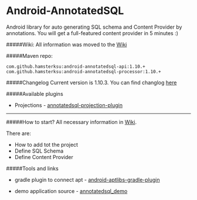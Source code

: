 Android-AnnotatedSQL
====================

Android library for auto generating SQL schema and Content Provider by annotations. You will get a full-featured content provider in 5 minutes :)

#####Wiki:
All information was moved to the [Wiki](Home)

#####Maven repo:

	com.github.hamsterksu:android-annotatedsql-api:1.10.+
	com.github.hamsterksu:android-annotatedsql-processor:1.10.+


#####Changelog
Current version is 1.10.3. You can find changlog [here](CHANGELOG.md)

#####Available plugins
* Projections - [annotatedsql-projection-plugin][1]

***
#####How to start?
All necessary information in [Wiki](Home).

There are: 
* How to add tot the project
* Define SQL Schema
* Define Content Provider

#####Tools and links
* gradle plugin to connect apt - [android-aptlibs-gradle-plugin][2]
* demo application source - [annotatedsql_demo][3]

  [1]: https://github.com/hamsterksu/annotatedsql-projection-plugin
  [2]: https://github.com/hamsterksu/android-aptlibs-gradle-plugin
  [3]: https://github.com/hamsterksu/annotatedsql_demo/tree/AS_support_plugins
